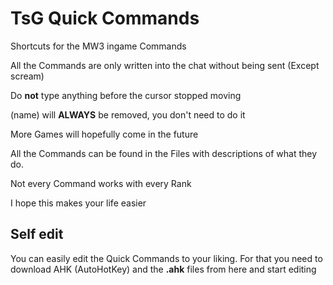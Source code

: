 # TsG Quick Commands
Shortcuts for the MW3 ingame Commands

All the Commands are only written into the chat without being sent (Except scream)

Do **not** type anything before the cursor stopped moving

(name) will **ALWAYS** be removed, you don't need to do it

More Games will hopefully come in the future

All the Commands can be found in the Files with descriptions of what they do.

Not every Command works with every Rank
  


I hope this makes your life easier

## Self edit
You can easily edit the Quick Commands to your liking. For that you need to download AHK (AutoHotKey) and the **.ahk** files from here and start editing

